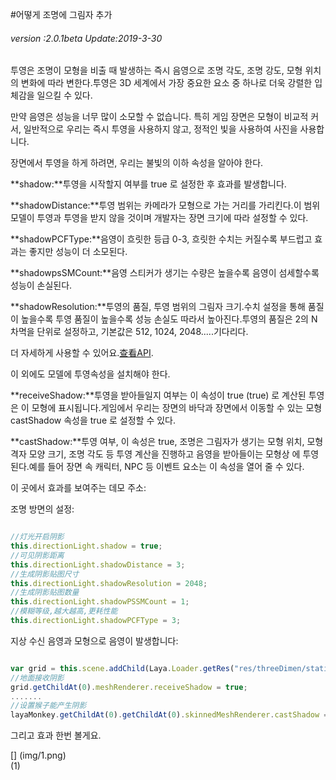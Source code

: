 #어떻게 조명에 그림자 추가

###### *version :2.0.1beta   Update:2019-3-30*

투영은 조명이 모형을 비출 때 발생하는 즉시 음영으로 조명 각도, 조명 강도, 모형 위치의 변화에 따라 변한다.투영은 3D 세계에서 가장 중요한 요소 중 하나로 더욱 강렬한 입체감을 일으킬 수 있다.

만약 음영은 성능을 너무 많이 소모할 수 없습니다. 특히 게임 장면은 모형이 비교적 커서, 일반적으로 우리는 즉시 투영을 사용하지 않고, 정적인 빛을 사용하여 사진을 사용합니다.

장면에서 투영을 하게 하려면, 우리는 불빛의 이하 속성을 알아야 한다.

**shadow:**투영을 시작할지 여부를 true 로 설정한 후 효과를 발생합니다.

**shadowDistance:**투영 범위는 카메라가 모형으로 가는 거리를 가리킨다.이 범위 모델이 투영과 투영을 받지 않을 것이며 개발자는 장면 크기에 따라 설정할 수 있다.

**shadowPCFType:**음영이 흐릿한 등급 0-3, 흐릿한 수치는 커질수록 부드럽고 효과는 좋지만 성능이 더 소모된다.

**shadowpsSMCount:**음영 스티커가 생기는 수량은 높을수록 음영이 섬세할수록 성능이 손실된다.

**shadowResolution:**투영의 품질, 투영 범위의 그림자 크기.수치 설정을 통해 품질이 높을수록 투영 품질이 높을수록 성능 손실도 따라서 높아진다.투영의 품질은 2의 N 차멱을 단위로 설정하고, 기본값은 512, 1024, 2048.....기다리다.

더 자세하게 사용할 수 있어요.[查看API](https://layaair.ldc.layabox.com/api2/Chinese/index.html?category=3D&class=laya.d3.core.light.LightSprite).

이 외에도 모델에 투영속성을 설치해야 한다.

**receiveShadow:**투영을 받아들일지 여부는 이 속성이 true (true) 로 계산된 투영은 이 모형에 표시됩니다.게임에서 우리는 장면의 바닥과 장면에서 이동할 수 있는 모형 castShadow 속성을 true 로 설정할 수 있다.

**castShadow:**투영 여부, 이 속성은 true, 조명은 그림자가 생기는 모형 위치, 모형 격자 모양 크기, 조명 각도 등 투영 계산을 진행하고 음영을 받아들이는 모형상 에 투영된다.예를 들어 장면 속 캐릭터, NPC 등 이벤트 요소는 이 속성을 열어 줄 수 있다.

이 곳에서 효과를 보여주는 데모 주소:

조명 방면의 설정:


```typescript

//灯光开启阴影
this.directionLight.shadow = true;
//可见阴影距离
this.directionLight.shadowDistance = 3;
//生成阴影贴图尺寸
this.directionLight.shadowResolution = 2048;
//生成阴影贴图数量
this.directionLight.shadowPSSMCount = 1;
//模糊等级,越大越高,更耗性能
this.directionLight.shadowPCFType = 3;
```


지상 수신 음영과 모형으로 음영이 발생합니다:


```typescript

var grid = this.scene.addChild(Laya.Loader.getRes("res/threeDimen/staticModel/grid/plane.lh"));
//地面接收阴影
grid.getChildAt(0).meshRenderer.receiveShadow = true;
.......
//设置猴子能产生阴影
layaMonkey.getChildAt(0).getChildAt(0).skinnedMeshRenderer.castShadow = true;
```


그리고 효과 한번 볼게요.

[] (img/1.png)<br>(1)

